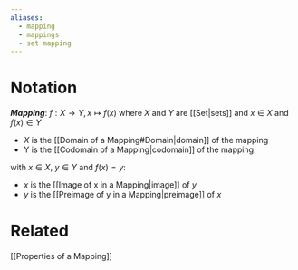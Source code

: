 ```yaml
---
aliases:
  - mapping
  - mappings
  - set mapping
---
```

# Notation
___Mapping___: $f: X \to Y, x \mapsto f(x)$ where $X$ and $Y$ are [[Set|sets]] and $x \in X$ and $f(x) \in Y$
- $X$ is the [[Domain of a Mapping#Domain|domain]] of the mapping
- Y is the [[Codomain of a Mapping|codomain]] of the mapping

with $x \in X$, $y \in Y$ and $f(x) = y$:
- $x$ is the [[Image of x in a Mapping|image]] of $y$
- $y$ is the [[Preimage of y in a Mapping|preimage]] of $x$
# Related
[[Properties of a Mapping]]
 